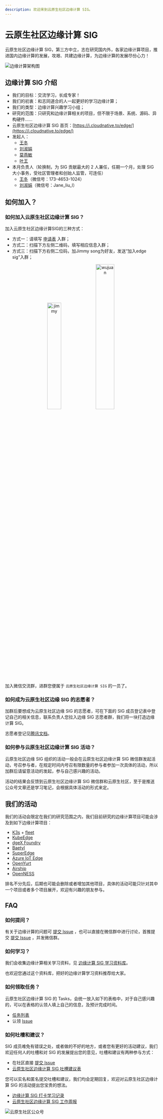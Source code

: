 ```yaml
---
description: 欢迎来到云原生社区边缘计算 SIG。
---
```


# 云原生社区边缘计算 SIG

云原生社区边缘计算 SIG，第三方中立，志在研究国内外，各家边缘计算项目，推进国内边缘计算的发展，攻艰、共建边缘计算，为边缘计算的发展尽份心力！

![&#x8FB9;&#x7F18;&#x8BA1;&#x7B97;&#x67B6;&#x6784;&#x56FE;](.gitbook/assets/edge-arch.png)

## 边缘计算 SIG 介绍

* 我们的目标：交流学习，长成专家！
* 我们的初衷：和志同道合的人一起更好的学习边缘计算；
* 我们的类型：边缘计算兴趣学习小组；
* 研究的范围：只研究和边缘计算相关的项目，但不限于场景、系统、源码、异构硬件……
* 云原生社区边缘计算 SIG 首页：[https://i.cloudnative.to/edge/](https://i.cloudnative.to/edge/)
* 发起人：
  * [王冬](https://github.com/attlee-wang)
  * [刘淑娟](https://github.com/janeliul)
  * [莫燕敏](https://github.com/Yanmin-mo)
  * [叶王](https://github.com/ikingye)
* 本月负责人（轮换制，为 SIG 贡献最大的 2 人兼任，任期一个月，处理 SIG 大小事务，受社区管理者和创始人监管，可连任）
  * [王冬](https://github.com/attlee-wang)（微信号：173-4653-1024）
  * [刘淑娟](https://github.com/janeliul)（微信号：Jane\_liu\_l）

## 如何加入？

### 如何加入云原生社区边缘计算 SIG？

加入云原生社区边缘计算SIG的三种方式：

* 方式一：请填写 [申请表](https://wj.qq.com/s2/8115459/339a/) 入群；
* 方式二：扫描下方左侧二维码，填写相应信息入群；
* 方式三：扫描下方右侧二位码，加Jimmy song为好友，发送“加入edge sig”入群；
 
 
<div align="center">    
<img src="https://gblobscdn.gitbook.com/assets%2F-MT97chSdT6UUh4jhCT8%2F-MYh-zHAWSsf4Ny2MXjL%2F-MYh3M6TKC0kXgexijfs%2Fjimmywechat.png" width=30% title="jimmy">
<img src="https://gblobscdn.gitbook.com/assets%2F-MT97chSdT6UUh4jhCT8%2F-MYh-zHAWSsf4Ny2MXjL%2F-MYh1ZuvFdpzHr_SuKbo%2Fedgesig%E9%97%AE%E5%8D%B7.png" width=35% title="wujuan">  </div>

 加入微信交流群，进群您便属于 `云原生社区边缘计算 SIG` 的一员了。

### 如何成为云原生社区边缘 SIG 的志愿者？

加群后要想成为云原生社区边缘 SIG 的志愿者，可在下面的 SIG 成员登记表中登记自己的相关信息，联系负责人您拉入边缘 SIG 志愿者群，我们将一块打造边缘计算 SIG。

志愿者登记见[腾讯文档](https://docs.qq.com/sheet/DWnFFWkZ3bmJTYk9U)。

### 如何参与云原生社区边缘计算 SIG 活动？

云原生社区边缘 SIG 组织的活动一般会在云原生社区边缘计算 SIG 微信群发起活动，号召参与者，在规定时间内号召有限数量的参与者参加一次具体的活动，所以加群后请留意活动的发起，参与自己感兴趣的活动。

活动的结果会反馈到云原生社区边缘计算 SIG 微信群和云原生社区，至于是推送公众号文章还是学习笔记，会根据具体活动的形式来定。

## 我们的活动

我们的活动会限定在我们的研究范围之内，我们目前研究的边缘计算项目可能会涉及到如下边缘计算项目：

* [K3s](https://github.com/k3s-io/k3s) + [fleet](https://github.com/rancher/fleet)
* [KubeEdge](https://github.com/kubeedge/kubeedge)
* [dgeX Foundry](https://github.com/edgexfoundry/edgex-go)
* [Baetyl](https://github.com/baetyl/baetyl)
* [SuperEdge](https://github.com/superedge/superedge)
* [Azure IoT Edge](https://github.com/Azure/iot-edge-v1)
* [OpenYurt](https://github.com/openyurtio/openyurt)
* [Airship](https://github.com/paragonie/airship)
* [OpenNESS](https://github.com/open-ness)

排名不分先后，后期也可能会删除或者增加其他项目，具体的活动可能只针对其中一个项目或者多个项目展开，欢迎有兴趣的朋友参与。

## FAQ

### 如何提问？

有关于边缘计算的问题可 [提交 Issue](https://github.com/cloudnativeto/sig-edge/issues/new) ，也可以直接在微信群中进行讨论，首推提交 [提交 Issue](https://github.com/cloudnativeto/sig-edge/issues/new) ，并发微信群。

### 如何学习？

我们会收集边缘计算相关学习资料，见 [边缘计算 SIG 学习资料库](https://github.com/cloudnativeto/sig-edge/blob/main/learn/README.md)。

也欢迎您通过这个资料库，把好的边缘计算学习资料推荐给大家。

### 如何领取任务？

云原生社区边缘计算 SIG 的 Tasks，会统一放入如下的表格中，对于自己感兴趣的，可以在表格的认领人填上自己的信息，及预计完成时间。

* [任务列表](https://docs.qq.com/sheet/DWnlqRUxpQ3pzcEl1)
* 认领 [Issue](https://github.com/cloudnativeto/sig-edge/issues/new)

### 如何吐槽和建议？

SIG 成员难免有错误之处，或者做的不好的地方，或者您有更好的活动建议，我们欢迎任何人的吐槽和对 SIG 的发展提出您的意见，吐槽和建议有两种参与方式：

* 在社区直接 [提交 Issue](https://github.com/cloudnativeto/sig-edge/issues/new)
* [云原生社区边缘计算 SIG 吐槽建议表](https://docs.qq.com/sheet/DWlJPc25OQUV5TWp6)

您可以实名和匿名提交吐槽和建议，我们均会定期回复，欢迎对云原生社区边缘计算 SIG 的活动提出您宝贵的想法。

* [边缘计算 SIG 打卡学习记录](https://docs.qq.com/sheet/DWkxlQ29nSFlBdGF6)
* [云原生社区边缘计算 SIG 工作周报](https://docs.qq.com/doc/DWldHVVZnRG9Jck5B)

![&#x4E91;&#x539F;&#x751F;&#x793E;&#x533A;&#x516C;&#x4F17;&#x53F7;](https://i.loli.net/2020/10/22/7E6DNzWuBj2skeG.png)

